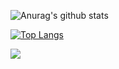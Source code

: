![Anurag's github stats](https://github-readme-stats.vercel.app/api?username=LuisSangines&show_icons=true&theme=radical)

[![Top Langs](https://github-readme-stats.vercel.app/api/top-langs/?username=LuisSangines&layout=compact)](https://github.com/anuraghazra/github-readme-stats)

![](https://komarev.com/ghpvc/?username=LuisSangines)
